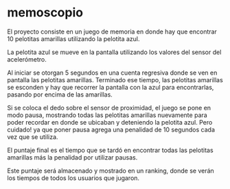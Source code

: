 # memoscopio

El proyecto consiste en un juego de memoria en donde hay que encontrar 10 pelotitas amarillas utilizando la pelotita azul.

La pelotita azul se mueve en la pantalla utilizando los valores del sensor del acelerómetro.

Al iniciar se otorgan 5 segundos en una cuenta regresiva donde se ven en pantalla las pelotitas amarillas. Terminado ese tiempo, las pelotitas amarillas se esconden y hay que recorrer la pantalla con la azul para encontrarlas, pasando por encima de las amarillas.

Si se coloca el dedo sobre el sensor de proximidad, el juego se pone en modo pausa, mostrando todas las pelotitas amarillas nuevamente para poder recordar en donde se ubicaban y deteniendo la pelotita azul. Pero cuidado! ya que poner pausa agrega una penalidad de 10 segundos cada vez que se utiliza.

El puntaje final es el tiempo que se tardó en encontrar todas las pelotitas amarillas más la penalidad por utilizar pausas.

Este puntaje será almacenado y mostrado en un ranking, donde se verán los tiempos de todos los usuarios que jugaron.
